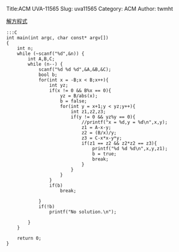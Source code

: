 Title:ACM UVA-11565
Slug: uva11565
Category: ACM
Author: twmht

[解方程式](http://luckycat.kshs.kh.edu.tw/homework/q11565.htm)

    :::C
    int main(int argc, char const* argv[])
    {
        int n;
        while (~scanf("%d",&n)) {
            int A,B,C;
            while (n--) {
                scanf("%d %d %d",&A,&B,&C);
                bool b;
                for(int x = -B;x < B;x++){
                    int yz;
                    if(x != 0 && B%x == 0){
                        yz = B/abs(x);
                        b = false;
                        for(int y = x+1;y < yz;y++){
                            int z1,z2,z3;
                            if(y != 0 && yz%y == 0){
                                //printf("x = %d,y = %d\n",x,y);
                                z1 = A-x-y;
                                z2 = (B/x)/y;
                                z3 = C-x*x-y*y;
                                if(z1 == z2 && z2*z2 == z3){
                                    printf("%d %d %d\n",x,y,z1);
                                    b = true;
                                    break;
                                }
                            }
                        }
                    }
                    if(b)
                        break;

                }
                if(!b)
                    printf("No solution.\n");

            }
        }

        return 0;
    }

